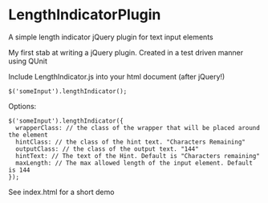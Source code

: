 LengthIndicatorPlugin
=====================

A simple length indicator jQuery plugin for text input elements

My first stab at writing a jQuery plugin. Created in a test driven manner using QUnit

Include LengthIndicator.js into your html document (after jQuery!)

`$('someInput').lengthIndicator();`

Options:
```
$('someInput').lengthIndicator({
  wrapperClass: // the class of the wrapper that will be placed around the element
  hintClass: // the class of the hint text. "Characters Remaining"
  outputClass: // the class of the output text. "144"
  hintText: // The text of the Hint. Default is "Characters remaining"
  maxLength: // The max allowed length of the input element. Default is 144
});
```

See index.html for a short demo
